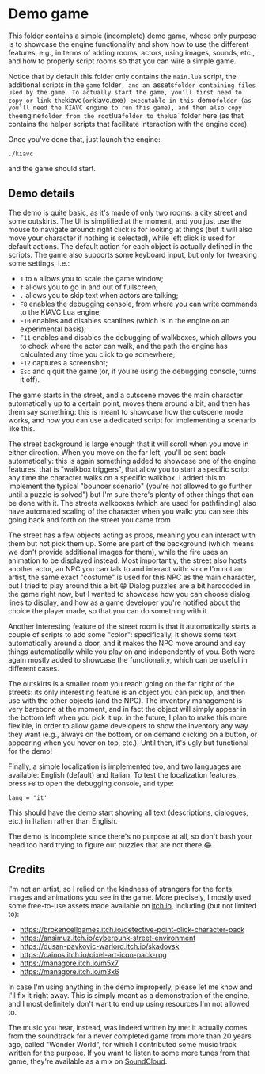 Demo game
=========

This folder contains a simple (incomplete) demo game, whose only purpose is to showcase the engine functionality and show how to use the different features, e.g., in terms of adding rooms, actors, using images, sounds, etc., and how to properly script rooms so that you can wire a simple game.

Notice that by default this folder only contains the `main.lua` script, the additional scripts in the `game` folder`, and an `assets` folder containing files used by the game. To actually start the game, you'll first need to copy or link the `kiavc` (or `kiavc.exe`) executable in this `demo` folder (as you'll need the KIAVC engine to run this game), and then also copy the `engine` folder from the root `lua` folder to the `lua` folder here (as that contains the helper scripts that facilitate interaction with the engine core).

Once you've done that, just launch the engine:

	./kiavc

and the game should start.

## Demo details

The demo is quite basic, as it's made of only two rooms: a city street and some outskirts. The UI is simplified at the moment, and you just use the mouse to navigate around: right click is for looking at things (but it will also move your character if nothing is selected), while left click is used for default actions. The default action for each object is actually defined in the scripts. The game also supports some keyboard input, but only for tweaking some settings, i.e.:

* `1` to `6` allows you to scale the game window;
* `f` allows you to go in and out of fullscreen;
* `.` allows you to skip text when actors are talking;
* `F8` enables the debugging console, from where you can write commands to the KIAVC Lua engine;
* `F10` enables and disables scanlines (which is in the engine on an experimental basis);
* `F11` enables and disables the debugging of walkboxes, which allows you to check where the actor can walk, and the path the engine has calculated any time you click to go somewhere;
* `F12` captures a screenshot;
* `Esc` and `q` quit the game (or, if you're using the debugging console, turns it off).

The game starts in the street, and a cutscene moves the main character automatically up to a certain point, moves them around a bit, and then has them say something: this is meant to showcase how the cutscene mode works, and how you can use a dedicated script for implementing a scenario like this.

The street background is large enough that it will scroll when you move in either direction. When you move on the far left, you'll be sent back automatically: this is again something added to showcase one of the engine features, that is "walkbox triggers", that allow you to start a specific script any time the character walks on a specific walkbox. I added this to implement the typical "bouncer scenario" (you're not allowed to go further until a puzzle is solved") but I'm sure there's plenty of other things that can be done with it. The streets walkboxes (which are used for pathfinding) also have automated scaling of the character when you walk: you can see this going back and forth on the street you came from.

The street has a few objects acting as props, meaning you can interact with them but not pick them up. Some are part of the background (which means we don't provide additional images for them), while the fire uses an animation to be displayed instead. Most importantly, the street also hosts another actor, an NPC you can talk to and interact with: since I'm not an artist, the same exact "costume" is used for this NPC as the main character, but I tried to play around this a bit :grin:  Dialog puzzles are a bit hardcoded in the game right now, but I wanted to showcase how you can choose dialog lines to display, and how as a game developer you're notified about the choice the player made, so that you can do something with it.

Another interesting feature of the street room is that it automatically starts a couple of scripts to add some "color": specifically, it shows some text automatically around a door, and it makes the NPC move around and say things automatically while you play on and independently of you. Both were again mostly added to showcase the functionality, which can be useful in different cases.

The outskirts is a smaller room you reach going on the far right of the streets: its only interesting feature is an object you can pick up, and then use with the other objects (and the NPC). The inventory management is very barebone at the moment, and in fact the object will simply appear in the bottom left when you pick it up: in the future, I plan to make this more flexible, in order to allow game developers to show the inventory any way they want (e.g., always on the bottom, or on demand clicking on a button, or appearing when you hover on top, etc.). Until then, it's ugly but functional for the demo!

Finally, a simple localization is implemented too, and two languages are available: English (default) and Italian. To test the localization features, press `F8` to open the debugging console, and type:

	lang = 'it'

This should have the demo start showing all text (descriptions, dialogues, etc.) in Italian rather than English.

The demo is incomplete since there's no purpose at all, so don't bash your head too hard trying to figure out puzzles that are not there :joy:

## Credits

I'm not an artist, so I relied on the kindness of strangers for the fonts, images and animations you see in the game. More precisely, I mostly used some free-to-use assets made available on [itch.io](https://itch.io/game-assets/free), including (but not limited to):

* https://brokencellgames.itch.io/detective-point-click-character-pack
* https://ansimuz.itch.io/cyberpunk-street-environment
* https://dusan-pavkovic-warlord.itch.io/skadovsk
* https://cainos.itch.io/pixel-art-icon-pack-rpg
* https://managore.itch.io/m5x7
* https://managore.itch.io/m3x6

In case I'm using anything in the demo improperly, please let me know and I'll fix it right away. This is simply meant as a demonstration of the engine, and I most definitely don't want to end up using resources I'm not allowed to.

The music you hear, instead, was indeed written by me: it actually comes from the soundtrack for a never completed game from more than 20 years ago, called "Wonder World", for which I contributed some music track written for the purpose. If you want to listen to some more tunes from that game, they're available as a mix on [SoundCloud](https://soundcloud.com/lminiero/wonder-world-ost).
